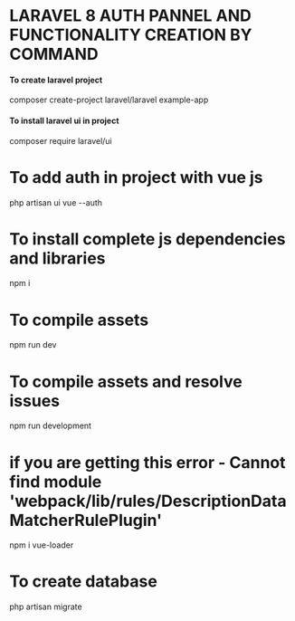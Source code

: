
# LARAVEL 8 AUTH PANNEL AND FUNCTIONALITY CREATION BY COMMAND

#### To create laravel project
composer create-project laravel/laravel example-app

#### To install laravel ui in project
composer require laravel/ui

# To add auth in project with vue js
php artisan ui vue --auth

# To install complete js dependencies and libraries
npm i

# To compile assets
npm run dev

# To compile assets and resolve issues
npm run development

# if you are getting this error - Cannot find module 'webpack/lib/rules/DescriptionDataMatcherRulePlugin'
npm i vue-loader

# To create database
php artisan migrate
